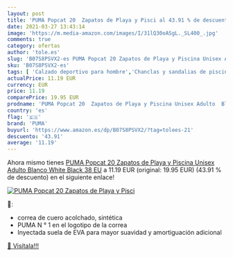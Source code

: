 ```yaml
---
layout: post
title: 'PUMA Popcat 20  Zapatos de Playa y Pisci al 43.91 % de descuento'
date: 2021-03-27 13:43:14
image: 'https://m.media-amazon.com/images/I/31lQ30oASgL._SL400_.jpg'
comments: true
category: ofertas
author: 'tole.es'
slug: 'B07S8PSVX2-es PUMA Popcat 20 Zapatos de Playa y Piscina Unisex Adulto...'
sku: 'B07S8PSVX2-es'
tags: [ 'Calzado deportivo para hombre','Chanclas y sandalias de piscina para hombre','Zapatillas y calzado deportivo para hombre','Zapatos','Zapatos para hombre','Zapatos y complementos','puma','zapatos', ]
actualPrice: 11.19 EUR
currency: EUR
price: 11.19
comparePrice: 19.95 EUR
prodname: 'PUMA Popcat 20  Zapatos de Playa y Piscina Unisex Adulto  Blanco White Black  38 EU'
country: 'es'
flag: '🇪🇸'
brand: 'PUMA'
buyurl: 'https://www.amazon.es/dp/B07S8PSVX2/?tag=tolees-21'
descuento: '43.91'
average: '11.19'
---
```


Ahora mismo tienes [PUMA Popcat 20  Zapatos de Playa y Piscina Unisex Adulto  Blanco White Black  38 EU](https://www.amazon.es/dp/B07S8PSVX2/?tag=tolees-21) a 11.19 EUR (original: 19.95 EUR) (43.91 %  de descuento) en el siguiente enlace!

[![PUMA Popcat 20  Zapatos de Playa y Pisci](https://m.media-amazon.com/images/I/31lQ30oASgL._SL400_.jpg)](https://www.amazon.es/dp/B07S8PSVX2/?tag=tolees-21)

🔎:

- correa de cuero acolchado, sintética
- PUMA N ° 1 en el logotipo de la correa
- Inyectada suela de EVA para mayor suavidad y amortiguación adicional

[🛒 Visítala!!!](https://www.amazon.es/dp/B07S8PSVX2/?tag=tolees-21)
